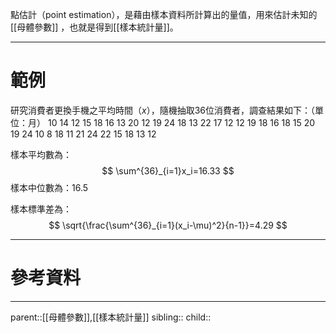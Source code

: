 點估計（point estimation），是藉由樣本資料所計算出的量值，用來估計未知的[[母體參數]]
，也就是得到[[樣本統計量]]。
- - -
# 範例
研究消費者更換手機之平均時間（$x$），隨機抽取36位消費者，調查結果如下：（單位：月）
10 14 12 15 18 16 13 20 12 19 24 18
13 22 17 12 12 19 18 16 18 15 20 19
24 10 8 18 11 21 24 22 15 18 13 12

樣本平均數為：
$$
\sum^{36}_{i=1}x_i=16.33
$$
樣本中位數為：$16.5$

樣本標準差為：
$$
\sqrt{\frac{\sum^{36}_{i=1}(x_i-\mu)^2}{n-1}}=4.29
$$
- - -
# 參考資料

- - -
parent::[[母體參數]],[[樣本統計量]]
sibling::
child::
